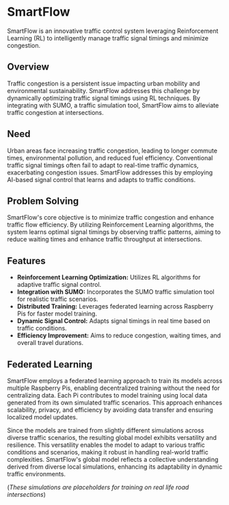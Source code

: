 # SmartFlow

SmartFlow is an innovative traffic control system leveraging Reinforcement Learning (RL) to intelligently manage traffic signal timings and minimize congestion.

## Overview

Traffic congestion is a persistent issue impacting urban mobility and environmental sustainability. SmartFlow addresses this challenge by dynamically optimizing traffic signal timings using RL techniques. By integrating with SUMO, a traffic simulation tool, SmartFlow aims to alleviate traffic congestion at intersections.

## Need

Urban areas face increasing traffic congestion, leading to longer commute times, environmental pollution, and reduced fuel efficiency. Conventional traffic signal timings often fail to adapt to real-time traffic dynamics, exacerbating congestion issues. SmartFlow addresses this by employing AI-based signal control that learns and adapts to traffic conditions.

## Problem Solving

SmartFlow's core objective is to minimize traffic congestion and enhance traffic flow efficiency. By utilizing Reinforcement Learning algorithms, the system learns optimal signal timings by observing traffic patterns, aiming to reduce waiting times and enhance traffic throughput at intersections.

## Features

- **Reinforcement Learning Optimization:** Utilizes RL algorithms for adaptive traffic signal control.
- **Integration with SUMO:** Incorporates the SUMO traffic simulation tool for realistic traffic scenarios.
- **Distributed Training:** Leverages federated learning across Raspberry Pis for faster model training.
- **Dynamic Signal Control:** Adapts signal timings in real time based on traffic conditions.
- **Efficiency Improvement:** Aims to reduce congestion, waiting times, and overall travel durations.

## Federated Learning

SmartFlow employs a federated learning approach to train its models across multiple Raspberry Pis, enabling decentralized training without the need for centralizing data. Each Pi contributes to model training using local data generated from its own simulated traffic scenarios. This approach enhances scalability, privacy, and efficiency by avoiding data transfer and ensuring localized model updates.

Since the models are trained from slightly different simulations across diverse traffic scenarios, the resulting global model exhibits versatility and resilience. This versatility enables the model to adapt to various traffic conditions and scenarios, making it robust in handling real-world traffic complexities. SmartFlow's global model reflects a collective understanding derived from diverse local simulations, enhancing its adaptability in dynamic traffic environments.

(*These simulations are placeholders for training on real life road intersections*)
